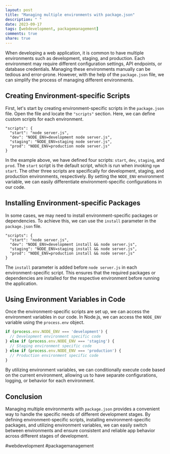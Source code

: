 ```yaml
---
layout: post
title: "Managing multiple environments with package.json"
description: " "
date: 2023-09-17
tags: [webdevelopment, packagemanagement]
comments: true
share: true
---
```


When developing a web application, it is common to have multiple environments such as development, staging, and production. Each environment may require different configuration settings, API endpoints, or database credentials. Managing these environments manually can be tedious and error-prone. However, with the help of the `package.json` file, we can simplify the process of managing different environments.

## Creating Environment-specific Scripts

First, let's start by creating environment-specific scripts in the `package.json` file. Open the file and locate the `"scripts"` section. Here, we can define custom scripts for each environment.

```
"scripts": {
  "start": "node server.js",
  "dev": "NODE_ENV=development node server.js",
  "staging": "NODE_ENV=staging node server.js",
  "prod": "NODE_ENV=production node server.js"
}
```

In the example above, we have defined four scripts: `start`, `dev`, `staging`, and `prod`. The `start` script is the default script, which is run when invoking `npm start`. The other three scripts are specifically for development, staging, and production environments, respectively. By setting the `NODE_ENV` environment variable, we can easily differentiate environment-specific configurations in our code.

## Installing Environment-specific Packages

In some cases, we may need to install environment-specific packages or dependencies. To achieve this, we can use the `install` parameter in the `package.json` file.

```
"scripts": {
  "start": "node server.js",
  "dev": "NODE_ENV=development install && node server.js",
  "staging": "NODE_ENV=staging install && node server.js",
  "prod": "NODE_ENV=production install && node server.js"
}
```

The `install` parameter is added before `node server.js` in each environment-specific script. This ensures that the required packages or dependencies are installed for the respective environment before running the application.

## Using Environment Variables in Code

Once the environment-specific scripts are set up, we can access the environment variables in our code. In Node.js, we can access the `NODE_ENV` variable using the `process.env` object.

```javascript
if (process.env.NODE_ENV === 'development') {
  // Development environment specific code
} else if (process.env.NODE_ENV === 'staging') {
  // Staging environment specific code
} else if (process.env.NODE_ENV === 'production') {
  // Production environment specific code
}
```

By utilizing environment variables, we can conditionally execute code based on the current environment, allowing us to have separate configurations, logging, or behavior for each environment.

## Conclusion

Managing multiple environments with `package.json` provides a convenient way to handle the specific needs of different development stages. By defining environment-specific scripts, installing environment-specific packages, and utilizing environment variables, we can easily switch between environments and ensure consistent and reliable app behavior across different stages of development.

#webdevelopment #packagemanagement